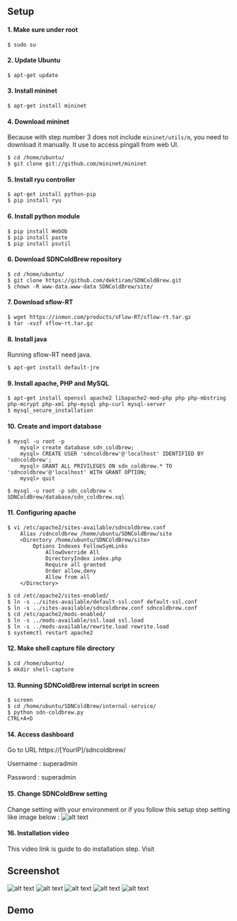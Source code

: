 ## Setup
#### 1. Make sure under root
```
$ sudo su
```
#### 2. Update Ubuntu
```
$ apt-get update
```
#### 3. Install mininet
```
$ apt-get install mininet
```
#### 4. Download mininet
Because with step number 3 does not include `mininet/utils/m`, you need to download it manually. It use to access pingall from web UI.
```
$ cd /home/ubuntu/
$ git clone git://github.com/mininet/mininet
```
#### 5. Install ryu controller
```
$ apt-get install python-pip
$ pip install ryu
```
#### 6. Install python module
```
$ pip install WebOb
$ pip install paste
$ pip install psutil
```
#### 6. Download SDNColdBrew repository
```
$ cd /home/ubuntu/
$ git clone https://github.com/dektiram/SDNColdBrew.git
$ chown -R www-data.www-data SDNColdBrew/site/
```
#### 7. Download sflow-RT
```
$ wget https://inmon.com/products/sFlow-RT/sflow-rt.tar.gz
$ tar -xvzf sflow-rt.tar.gz
```
#### 8. Install java
Running sflow-RT need java.
```
$ apt-get install default-jre
```
#### 9. Install apache, PHP and MySQL
```
$ apt-get install openssl apache2 libapache2-mod-php php php-mbstring php-mcrypt php-xml php-mysql php-curl mysql-server
$ mysql_secure_installation
```
#### 10. Create and import database
```
$ mysql -u root -p
	mysql> create database sdn_coldbrew;
	mysql> CREATE USER 'sdncoldbrew'@'localhost' IDENTIFIED BY 'sdncoldbrew';
	mysql> GRANT ALL PRIVILEGES ON sdn_coldbrew.* TO 'sdncoldbrew'@'localhost' WITH GRANT OPTION;
	mysql> quit
	
$ mysql -u root -p sdn_coldbrew < SDNColdBrew/database/sdn_coldbrew.sql
```
#### 11. Configuring apache
```
$ vi /etc/apache2/sites-available/sdncoldbrew.conf
	Alias /sdncoldbrew /home/ubuntu/SDNColdBrew/site
	<Directory /home/ubuntu/SDNColdBrew/site>
		Options Indexes FollowSymLinks
			AllowOverride All
			DirectoryIndex index.php
			Require all granted
			Order allow,deny
			Allow from all
	</Directory>
	
$ cd /etc/apache2/sites-enabled/
$ ln -s ../sites-available/default-ssl.conf default-ssl.conf
$ ln -s ../sites-available/sdncoldbrew.conf sdncoldbrew.conf
$ cd /etc/apache2/mods-enabled/
$ ln -s ../mods-available/ssl.load ssl.load
$ ln -s ../mods-available/rewrite.load rewrite.load
$ systemctl restart apache2
```
#### 12. Make shell capture file directory
```
$ cd /home/ubuntu/
$ mkdir shell-capture
```
#### 13. Running SDNColdBrew internal script in screen
```
$ screen
$ cd /home/ubuntu/SDNColdBrew/internal-service/
$ python sdn-coldbrew.py
CTRL+A+D
```
#### 14. Access dashboard
Go to URL https://[YourIP]/sdncoldbrew/

Username : superadmin

Password : superadmin
#### 15. Change SDNColdBrew setting
Change setting with your environment or if you follow this setup step setting like image below :
![alt text](https://github.com/dektiram/SDNColdBrew/raw/tarom/images/default_settings.png)
#### 16. Installation video
This video link is guide to do installation step. Visit 
## Screenshot
![alt text](https://github.com/dektiram/SDNColdBrew/raw/tarom/images/controller.png)
![alt text](https://github.com/dektiram/SDNColdBrew/raw/tarom/images/topology.png)
![alt text](https://github.com/dektiram/SDNColdBrew/raw/tarom/images/ofctl_rest_api_1.png)
![alt text](https://github.com/dektiram/SDNColdBrew/raw/tarom/images/ofctl_rest_api_2.png)
![alt text](https://github.com/dektiram/SDNColdBrew/raw/tarom/images/topo_rest_api.png)
## Demo
